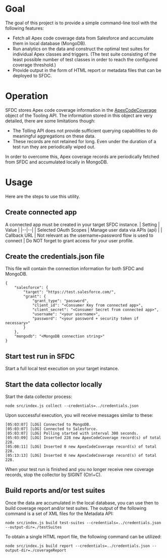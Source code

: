 # Goal
The goal of this project is to provide a simple command-line tool with the following features:

 - Fetch all Apex code coverage data from Salesforce and accumulate them in local database (MongoDB).
 - Run analytics on the data and construct the optimal test suites for individual Apex classes and triggers. (The test suite consisting of the least possible number of test classes in order to reach the configured coverage threshold.)
 - Provide output in the form of HTML report or metadata files that can be deployed to SFDC.

# Operation
SFDC stores Apex code coverage information in the [ApexCodeCoverage](https://developer.salesforce.com/docs/atlas.en-us.api_tooling.meta/api_tooling/tooling_api_objects_apexcodecoverage.htm) object of the Tooling API.
The information stored in this object are very detailed, there are some limitations though:

 - The Tolling API does not provide sufficient querying capabilities to do meaningful aggregations on these data.
 - These records are not retained for long. Even under the duration of a test run they are periodically wiped out.

In order to overcome this, Apex coverage records are periodically fetched from SFDC and accumulated locally in MongoDB.

# Usage
Here are the steps to use this utility.

## Create connected app
A connected app must be created in your target SFDC instance.
| Setting | Value |
|--|--|
| Selected OAuth Scopes | Manage user data via APIs (api) |
| Callback URL | Not relevant as the username+password flow is used to connect |
Do NOT forget to grant access for your user profile.

## Create the credentials.json file
This file will contain the connection information for both SFDC and MongoDB.

    {
        "salesforce": {
            "target": "https://test.salesforce.com/",
            "grant": {
                "grant_type": "password",
                "client_id": "<Consumer Key from connected app>",
                "client_secret": "<Consumer Secret from connected app>",
                "username": "<your username>",
                "password": "<your password + security token if necessary>"
            }
        },
        "mongodb": "<MongoDB connection string>"
    }

## Start test run in SFDC
Start a full local test execution on your target instance.

## Start the data collector locally
Start the data collector process:
        
    node src/index.js collect --credentials=../credentials.json
 
Upon successful execution, you will receive messages similar to these:

    [05:03:07] [LOG] Connected to MongoDB.
    [05:03:07] [LOG] Connected to Salesforce.
    [05:03:07] [LOG] Polling started with interval 300 seconds.
    [05:03:09] [LOG] Inserted 228 new ApexCodeCoverage record(s) of total 228.
    [05:08:11] [LOG] Inserted 0 new ApexCodeCoverage record(s) of total 228.
    [05:13:13] [LOG] Inserted 0 new ApexCodeCoverage record(s) of total 228.

When your test run is finished and you no longer receive new coverage records, stop the collector by SIGINT (Ctrl+C).

## Build reports and/or test suites
Once the data are accumulated in the local database, you can use then to build coverage report and/or test suites.
The output of the following command is a set of XML files for the Metadata API:

    node src/index.js build test-suites --credentials=../credentials.json --output-dir=./testSuites
To obtain a single HTML report file, the following command can be utilized:
        
    node src/index.js build report --credentials=../credentials.json --output-dir=./coverageReport